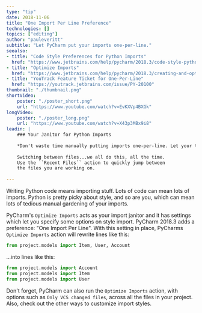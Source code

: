 ```yaml
---
type: "tip"
date: 2018-11-06
title: "One Import Per Line Preference"
technologies: []
topics: ["editing"]
author: "pauleveritt"
subtitle: "Let PyCharm put your imports one-per-line."
seealso:
- title: "Code Style Preferences for Python Imports"
  href: "https://www.jetbrains.com/help/pycharm/2018.3/code-style-python.html#imports"      
- title: "Optimize Imports"
  href: "https://www.jetbrains.com/help/pycharm/2018.3/creating-and-optimizing-imports.html#optimize-imports-in-project"  
- title: "YouTrack Feature Ticket for One-Per-Line"
  href: "https://youtrack.jetbrains.com/issue/PY-20100"  
thumbnail: "./thumbnail.png"
shortVideo:
    poster: "./poster_short.png"
    url: "https://www.youtube.com/watch?v=EvKXVp4BXGk"
longVideo:
    poster: "./poster_long.png"
    url: "https://www.youtube.com/watch?v=X43p3MBx9i8"
leadin: |
    ### Your Janitor for Python Imports
    
    *Don't waste time manually putting imports one-per-line. Let your tool do it.*
    
    Switching between files...we all do this, all the time. 
    Use the ``Recent Files`` action to quickly jump between 
    the files you are working on.
    
---
```


Writing Python code means importing stuff. Lots of code can mean lots 
of imports. Python is pretty picky about style, and so are you, which 
can mean lots of tedious manual gardening of your imports.

PyCharm's ``Optimize Imports`` acts as your import janitor and it 
has settings which let you specify some options on style import. PyCharm 
2018.3 adds a preference: "One Import Per Line". With this setting in 
place, PyCharms ``Optimize Imports`` action will rewrite lines like this:

```python
from project.models import Item, User, Account
```

...into lines like this:

```python
from project.models import Account
from project.models import Item
from project.models import User
```

Don't forget, PyCharm can also run the ``Optimize Imports`` action, with 
options such as ``Only VCS changed files``, across all the files in your 
project. Also, check out the other ways to customize import styles.

